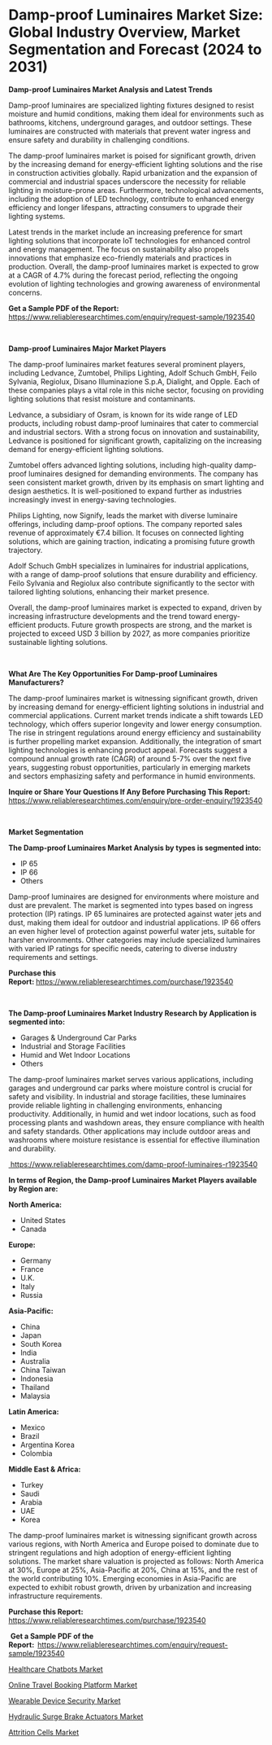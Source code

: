 <p><h1>Damp-proof Luminaires Market Size: Global Industry Overview, Market Segmentation and Forecast (2024 to 2031)</h1></p><p><strong>Damp-proof Luminaires Market Analysis and Latest Trends</strong></p>
<p><p>Damp-proof luminaires are specialized lighting fixtures designed to resist moisture and humid conditions, making them ideal for environments such as bathrooms, kitchens, underground garages, and outdoor settings. These luminaires are constructed with materials that prevent water ingress and ensure safety and durability in challenging conditions. </p><p>The damp-proof luminaires market is poised for significant growth, driven by the increasing demand for energy-efficient lighting solutions and the rise in construction activities globally. Rapid urbanization and the expansion of commercial and industrial spaces underscore the necessity for reliable lighting in moisture-prone areas. Furthermore, technological advancements, including the adoption of LED technology, contribute to enhanced energy efficiency and longer lifespans, attracting consumers to upgrade their lighting systems.</p><p>Latest trends in the market include an increasing preference for smart lighting solutions that incorporate IoT technologies for enhanced control and energy management. The focus on sustainability also propels innovations that emphasize eco-friendly materials and practices in production. Overall, the damp-proof luminaires market is expected to grow at a CAGR of 4.7% during the forecast period, reflecting the ongoing evolution of lighting technologies and growing awareness of environmental concerns.</p></p>
<p><strong>Get a Sample PDF of the Report:&nbsp;</strong> <a href="https://www.reliableresearchtimes.com/enquiry/request-sample/1923540?utm_campaign=1582&utm_medium=2&utm_source=Github&utm_content=ia&utm_term=24102024&utm_id=damp-proof-luminaires">https://www.reliableresearchtimes.com/enquiry/request-sample/1923540</a></p>
<p>&nbsp;</p>
<p><strong>Damp-proof Luminaires Major Market Players</strong></p>
<p><p>The damp-proof luminaires market features several prominent players, including Ledvance, Zumtobel, Philips Lighting, Adolf Schuch GmbH, Feilo Sylvania, Regiolux, Disano Illuminazione S.p.A, Dialight, and Opple. Each of these companies plays a vital role in this niche sector, focusing on providing lighting solutions that resist moisture and contaminants.</p><p>Ledvance, a subsidiary of Osram, is known for its wide range of LED products, including robust damp-proof luminaires that cater to commercial and industrial sectors. With a strong focus on innovation and sustainability, Ledvance is positioned for significant growth, capitalizing on the increasing demand for energy-efficient lighting solutions.</p><p>Zumtobel offers advanced lighting solutions, including high-quality damp-proof luminaires designed for demanding environments. The company has seen consistent market growth, driven by its emphasis on smart lighting and design aesthetics. It is well-positioned to expand further as industries increasingly invest in energy-saving technologies.</p><p>Philips Lighting, now Signify, leads the market with diverse luminaire offerings, including damp-proof options. The company reported sales revenue of approximately €7.4 billion. It focuses on connected lighting solutions, which are gaining traction, indicating a promising future growth trajectory.</p><p>Adolf Schuch GmbH specializes in luminaires for industrial applications, with a range of damp-proof solutions that ensure durability and efficiency. Feilo Sylvania and Regiolux also contribute significantly to the sector with tailored lighting solutions, enhancing their market presence.</p><p>Overall, the damp-proof luminaires market is expected to expand, driven by increasing infrastructure developments and the trend toward energy-efficient products. Future growth prospects are strong, and the market is projected to exceed USD 3 billion by 2027, as more companies prioritize sustainable lighting solutions.</p></p>
<p>&nbsp;</p>
<p><strong>What Are The Key Opportunities For Damp-proof Luminaires Manufacturers?</strong></p>
<p><p>The damp-proof luminaires market is witnessing significant growth, driven by increasing demand for energy-efficient lighting solutions in industrial and commercial applications. Current market trends indicate a shift towards LED technology, which offers superior longevity and lower energy consumption. The rise in stringent regulations around energy efficiency and sustainability is further propelling market expansion. Additionally, the integration of smart lighting technologies is enhancing product appeal. Forecasts suggest a compound annual growth rate (CAGR) of around 5-7% over the next five years, suggesting robust opportunities, particularly in emerging markets and sectors emphasizing safety and performance in humid environments.</p></p>
<p><strong>Inquire or Share Your Questions If Any Before Purchasing This Report:</strong> <a href="https://www.reliableresearchtimes.com/enquiry/pre-order-enquiry/1923540?utm_campaign=1582&utm_medium=2&utm_source=Github&utm_content=ia&utm_term=24102024&utm_id=damp-proof-luminaires">https://www.reliableresearchtimes.com/enquiry/pre-order-enquiry/1923540</a></p>
<p>&nbsp;</p>
<p><strong>Market Segmentation</strong></p>
<p><strong>The Damp-proof Luminaires Market Analysis by types is segmented into:</strong></p>
<p><ul><li>IP 65</li><li>IP 66</li><li>Others</li></ul></p>
<p><p>Damp-proof luminaires are designed for environments where moisture and dust are prevalent. The market is segmented into types based on ingress protection (IP) ratings. IP 65 luminaires are protected against water jets and dust, making them ideal for outdoor and industrial applications. IP 66 offers an even higher level of protection against powerful water jets, suitable for harsher environments. Other categories may include specialized luminaires with varied IP ratings for specific needs, catering to diverse industry requirements and settings.</p></p>
<p><strong>Purchase this Report:&nbsp;</strong><a href="https://www.reliableresearchtimes.com/purchase/1923540?utm_campaign=1582&utm_medium=2&utm_source=Github&utm_content=ia&utm_term=24102024&utm_id=damp-proof-luminaires">https://www.reliableresearchtimes.com/purchase/1923540</a></p>
<p>&nbsp;</p>
<p><strong>The Damp-proof Luminaires Market Industry Research by Application is segmented into:</strong></p>
<p><ul><li>Garages & Underground Car Parks</li><li>Industrial and Storage Facilities</li><li>Humid and Wet Indoor Locations</li><li>Others</li></ul></p>
<p><p>The damp-proof luminaires market serves various applications, including garages and underground car parks where moisture control is crucial for safety and visibility. In industrial and storage facilities, these luminaires provide reliable lighting in challenging environments, enhancing productivity. Additionally, in humid and wet indoor locations, such as food processing plants and washdown areas, they ensure compliance with health and safety standards. Other applications may include outdoor areas and washrooms where moisture resistance is essential for effective illumination and durability.</p></p>
<p><a href="https://www.reliableresearchtimes.com/damp-proof-luminaires-r1923540?utm_campaign=1582&utm_medium=2&utm_source=Github&utm_content=ia&utm_term=24102024&utm_id=damp-proof-luminaires">&nbsp;https://www.reliableresearchtimes.com/damp-proof-luminaires-r1923540</a></p>
<p><strong>In terms of Region, the Damp-proof Luminaires Market Players available by Region are:</strong></p>
<p>
    <p> <strong> North America: </strong>
        <ul>
            <li>United States</li>
            <li>Canada</li>
        </ul>
        </p> 
    <p> <strong> Europe: </strong>
        <ul>
            <li>Germany</li>
            <li>France</li>
            <li>U.K.</li>
            <li>Italy</li>
            <li>Russia</li>
        </ul>
        </p> 
    <p> <strong> Asia-Pacific: </strong>
        <ul>
            <li>China</li>
            <li>Japan</li>
            <li>South Korea</li>
            <li>India</li>
            <li>Australia</li>
            <li>China Taiwan</li>
            <li>Indonesia</li>
            <li>Thailand</li>
            <li>Malaysia</li>
        </ul>
        </p> 
    <p> <strong> Latin America: </strong>
        <ul>
            <li>Mexico</li>
            <li>Brazil</li>
            <li>Argentina Korea</li>
            <li>Colombia</li>
        </ul>
        </p> 
    <p> <strong> Middle East & Africa: </strong>
        <ul>
            <li>Turkey</li>
            <li>Saudi</li>
            <li>Arabia</li>
            <li>UAE</li>
            <li>Korea</li>
        </ul>
    </p>
    </p>
<p><p>The damp-proof luminaires market is witnessing significant growth across various regions, with North America and Europe poised to dominate due to stringent regulations and high adoption of energy-efficient lighting solutions. The market share valuation is projected as follows: North America at 30%, Europe at 25%, Asia-Pacific at 20%, China at 15%, and the rest of the world contributing 10%. Emerging economies in Asia-Pacific are expected to exhibit robust growth, driven by urbanization and increasing infrastructure requirements.</p></p>
<p><strong>Purchase this Report: </strong><a href="https://www.reliableresearchtimes.com/purchase/1923540?utm_campaign=1582&utm_medium=2&utm_source=Github&utm_content=ia&utm_term=24102024&utm_id=damp-proof-luminaires">https://www.reliableresearchtimes.com/purchase/1923540</a></p>
<p>&nbsp;<strong>Get a Sample PDF of the Report:&nbsp;&nbsp;</strong><a href="https://www.reliableresearchtimes.com/enquiry/request-sample/1923540?utm_campaign=1582&utm_medium=2&utm_source=Github&utm_content=ia&utm_term=24102024&utm_id=damp-proof-luminaires">https://www.reliableresearchtimes.com/enquiry/request-sample/1923540</a></p>
<p><strong></strong></p>
<p><p><a href="https://www.linkedin.com/pulse/unveiling-market-trends-global-healthcare-chatbots-wkrcf?utm_campaign=1582&utm_medium=2&utm_source=Github&utm_content=ia&utm_term=24102024&utm_id=damp-proof-luminaires">Healthcare Chatbots Market</a></p><p><a href="https://www.linkedin.com/pulse/online-travel-booking-platform-market-global-share-buczf?utm_campaign=1582&utm_medium=2&utm_source=Github&utm_content=ia&utm_term=24102024&utm_id=damp-proof-luminaires">Online Travel Booking Platform Market</a></p><p><a href="https://www.linkedin.com/pulse/emerging-wearable-device-security-market-opportunities-aoikf?utm_campaign=1582&utm_medium=2&utm_source=Github&utm_content=ia&utm_term=24102024&utm_id=damp-proof-luminaires">Wearable Device Security Market</a></p><p><a href="https://issuu.com/reportprime-2/docs/hydraulic-surge-brake-actuators-market-size-2030.p?utm_campaign=1582&utm_medium=2&utm_source=Github&utm_content=ia&utm_term=24102024&utm_id=damp-proof-luminaires">Hydraulic Surge Brake Actuators Market</a></p><p><a href="https://issuu.com/reportprime-2/docs/attrition-cells-market-size-2030.pp_1a908d13bf7fe0?utm_campaign=1582&utm_medium=2&utm_source=Github&utm_content=ia&utm_term=24102024&utm_id=damp-proof-luminaires">Attrition Cells Market</a></p></p>
